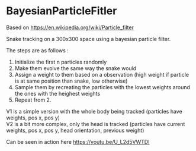 # BayesianParticleFitler

Based on https://en.wikipedia.org/wiki/Particle_filter

Snake tracking on a 300x300 space using a bayesian particle filter.

The steps are as follows : 
1) Initialize the first n particles randomly
2) Make them evolve the same way the snake would
3) Assign a weight to them based on a observation (high weight if particle is at same position than snake, low otherwise)
4) Sample them by recreating the particles with the lowest weights around the ones with the heighest weights
5) Repeat from 2.

V1 is a simple version with the whole body being tracked (particles have weights, pos x, pos y)<br>
V2 is a bit more complex, only the head is tracked (particles have current weights, pos x, pos y, head orientation, previous weight)

Can be seen in action here https://youtu.be/U_L2d5VWTDI
